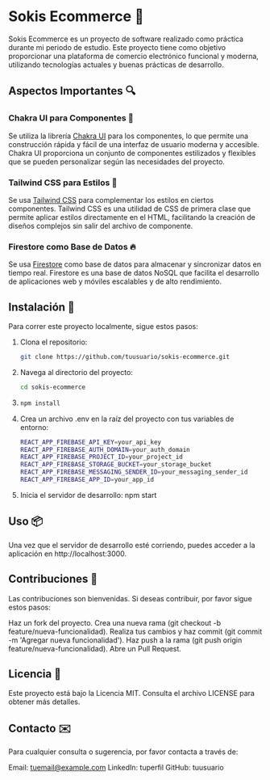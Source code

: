 # Sokis Ecommerce 🛒

Sokis Ecommerce es un proyecto de software realizado como práctica durante mi periodo de estudio. Este proyecto tiene como objetivo proporcionar una plataforma de comercio electrónico funcional y moderna, utilizando tecnologías actuales y buenas prácticas de desarrollo.

## Aspectos Importantes 🔍

### Chakra UI para Componentes 🧩
Se utiliza la librería [Chakra UI](https://chakra-ui.com/) para los componentes, lo que permite una construcción rápida y fácil de una interfaz de usuario moderna y accesible. Chakra UI proporciona un conjunto de componentes estilizados y flexibles que se pueden personalizar según las necesidades del proyecto.

### Tailwind CSS para Estilos 🌈
Se usa [Tailwind CSS](https://tailwindcss.com/) para complementar los estilos en ciertos componentes. Tailwind CSS es una utilidad de CSS de primera clase que permite aplicar estilos directamente en el HTML, facilitando la creación de diseños complejos sin salir del archivo de componente.

### Firestore como Base de Datos 🔥
Se usa [Firestore](https://firebase.google.com/products/firestore) como base de datos para almacenar y sincronizar datos en tiempo real. Firestore es una base de datos NoSQL que facilita el desarrollo de aplicaciones web y móviles escalables y de alto rendimiento.

## Instalación 🚀

Para correr este proyecto localmente, sigue estos pasos:

1. Clona el repositorio:
   ```bash
   git clone https://github.com/tuusuario/sokis-ecommerce.git
2. Navega al directorio del proyecto:
    ```bash
    cd sokis-ecommerce
3.  ```bash
    npm install
4. Crea un archivo .env en la raíz del proyecto con tus variables de entorno:
    ```bash
    REACT_APP_FIREBASE_API_KEY=your_api_key
    REACT_APP_FIREBASE_AUTH_DOMAIN=your_auth_domain
    REACT_APP_FIREBASE_PROJECT_ID=your_project_id
    REACT_APP_FIREBASE_STORAGE_BUCKET=your_storage_bucket
    REACT_APP_FIREBASE_MESSAGING_SENDER_ID=your_messaging_sender_id
    REACT_APP_FIREBASE_APP_ID=your_app_id
5. Inicia el servidor de desarrollo:
    npm start

## Uso 📦
Una vez que el servidor de desarrollo esté corriendo, puedes acceder a la aplicación en http://localhost:3000.

## Contribuciones 🤝

Las contribuciones son bienvenidas. Si deseas contribuir, por favor sigue estos pasos:

Haz un fork del proyecto.
Crea una nueva rama (git checkout -b feature/nueva-funcionalidad).
Realiza tus cambios y haz commit (git commit -m 'Agregar nueva funcionalidad').
Haz push a la rama (git push origin feature/nueva-funcionalidad).
Abre un Pull Request.


## Licencia 📄
Este proyecto está bajo la Licencia MIT. Consulta el archivo LICENSE para obtener más detalles.

## Contacto ✉️

Para cualquier consulta o sugerencia, por favor contacta a través de:

Email: tuemail@example.com
LinkedIn: tuperfil
GitHub: tuusuario